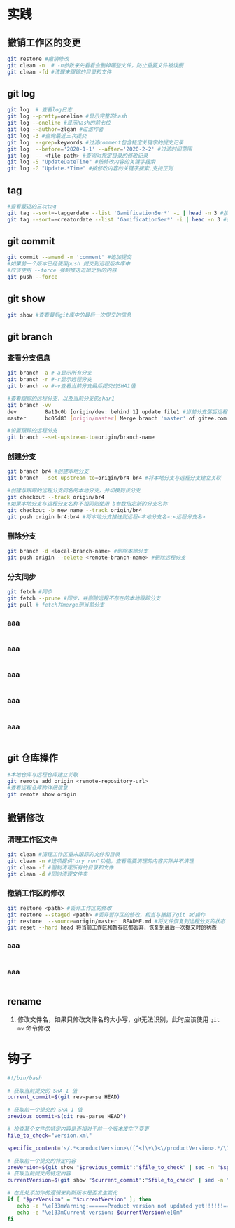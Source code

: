 # 实践

## 撤销工作区的变更

```bash
git restore #撤销修改 
git clean -n  # -n参数来先看看会删掉哪些文件，防止重要文件被误删
git clean -fd #清理未跟踪的目录和文件
```

## 

## git log
```bash
git log  # 查看log日志 
git log --pretty=oneline #显示完整的hash
git log --oneline #显示hash的前七位
git log --author=zlgan #过滤作者
git log -3 #查询最近三次提交
git log  --grep=keywords #过滤comment包含特定关键字的提交记录 
git log  --before='2020-1-1' --after='2020-2-2' #过滤时间范围
git log  -- <file-path> #查询对指定目录的修改记录
git log -S "UpdateDateTime" #按修改内容的关键字搜索
git log -G "Update.*Time" #按修改内容的关键字搜索,支持正则
```

## tag
```bash
#查看最近的三次tag
git tag --sort=-taggerdate --list 'GamificationSer*' -i | head -n 3 #按打tag时间排序
git tag --sort=-creatordate --list 'GamificationSer*' -i | head -n 3 #按commit时间排序
```


## git commit

```bash
git commit --amend -m 'comment' #追加提交
#如果前一个版本已经使用push 提交到远程版本库中
#应该使用 --force 强制推送追加之后的内容
git push --force
```

## git show 
```bash
git show #查看最后git库中的最后一次提交的信息
```

## git branch 
### 查看分支信息
```bash
git branch -a #-a显示所有分支
git branch -r #-r显示远程分支
git branch -v #-v查看当前分支最后提交的SHA1值

#查看跟踪的远程分支，以及当前分支的shar1
git branch -vv
dev         8a11c0b [origin/dev: behind 1] update file1 #当前分支落后远程分支一个提交
master      bc05d83 [origin/master] Merge branch 'master' of gitee.com:zlgan/gittest

#设置跟踪的远程分支
git branch --set-upstream-to=origin/branch-name
```
### 创建分支
```bash
git branch br4 #创建本地分支
git branch --set-upstream-to=origin/br4 br4 #将本地分支与远程分支建立关联

#创建与跟踪的远程分支同名的本地分支，并切换到该分支
git checkout --track origin/br4
#如果本地分支与远程分支名称不相同则使用-b参数指定新的分支名称
git checkout -b new_name --track origin/br4
git push origin br4:br4 #将本地分支推送到远程<本地分支名>:<远程分支名>
```

### 删除分支
```bash
git branch -d <local-branch-name> #删除本地分支
git push origin --delete <remote-branch-name> #删除远程分支
```

### 分支同步
```bash
git fetch #同步
git fetch --prune #同步，并删除远程不存在的本地跟踪分支
git pull # fetch并merge到当前分支 
```
### aaa
```bash

```
### aaa
```bash

```
### aaa
```bash

```
### aaa
```bash

```
### aaa
```bash

```

## git 仓库操作
```bash
#本地仓库与远程仓库建立关联
git remote add origin <remote-repository-url>
#查看远程仓库的详细信息
git remote show origin
```

## 撤销修改
### 清理工作区文件
```bash
git clean #清理工作区重未跟踪的文件和目录
git clean -n #选项提供"dry run"功能，查看需要清理的内容实际并不清理
git clean -f #强制清理所有的目录和文件
git clean -d #同时清理文件夹
```

### 撤销工作区的修改
```bash
git restore <path> #丢弃工作区的修改
git restore --staged <path> #丢弃暂存区的修改，相当与撤销了git ad操作
git restore  --source=origin/master  README.md #将文件恢复到远程分支的状态
git reset --hard head 将当前工作区和暂存区都丢弃，恢复到最后一次提交时的状态
```

### aaa
```bash
```

### aaa
```bash
```

## rename
1. 修改文件名，如果只修改文件名的大小写，git无法识别，此时应该使用 `git mv` 命令修改

# 钩子

```bash
#!/bin/bash

# 获取当前提交的 SHA-1 值
current_commit=$(git rev-parse HEAD)

# 获取前一个提交的 SHA-1 值
previous_commit=$(git rev-parse HEAD^)

# 检查某个文件的特定内容是否相对于前一个版本发生了变更
file_to_check="version.xml"

specific_content='s/.*<productVersion>\([^<]\+\)<\/productVersion>.*/\1/p'

# 获取前一个提交的特定内容
preVersion=$(git show "$previous_commit":"$file_to_check" | sed -n "$specific_content")
# 获取当前提交的特定内容
currentVersion=$(git show "$current_commit":"$file_to_check" | sed -n "$specific_content")

# 在此处添加你的逻辑来判断版本是否发生变化
if [ "$preVersion" = "$currentVersion" ]; then
   echo -e "\e[33mWarning:======Product version not updated yet!!!!!!======\e[0m"
   echo -e "\e[33mCurrent version: $currentVersion\e[0m"
fi
```

